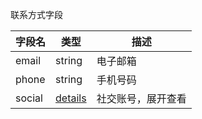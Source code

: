 
 联系方式字段

| 字段名      | 类型                          | 描述               |
  |-----------------------------|------------|--------------------|
| email      | string                      | 电子邮箱           |
| phone      | string                      | 手机号码           |
| social     | [details](parameter/social) | 社交账号，展开查看 |